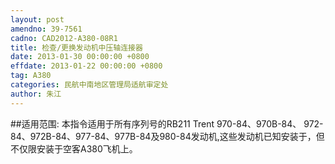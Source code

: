 ```yaml
---
layout: post
amendno: 39-7561
cadno: CAD2012-A380-08R1
title: 检查/更换发动机中压轴连接器
date: 2013-01-30 00:00:00 +0800
effdate: 2013-01-22 00:00:00 +0800
tag: A380
categories: 民航中南地区管理局适航审定处
author: 朱江
---
```


##适用范围:
本指令适用于所有序列号的RB211 Trent 970-84、970B-84、 972-84、972B-84、977-84、977B-84及980-84发动机,这些发动机已知安装于，但不仅限安装于空客A380飞机上。

